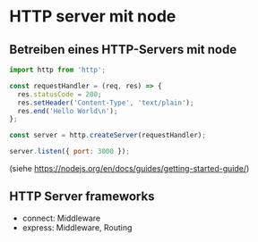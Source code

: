 # HTTP server mit node

## Betreiben eines HTTP-Servers mit node

```js
import http from 'http';

const requestHandler = (req, res) => {
  res.statusCode = 200;
  res.setHeader('Content-Type', 'text/plain');
  res.end('Hello World\n');
};

const server = http.createServer(requestHandler);

server.listen({ port: 3000 });
```

(siehe https://nodejs.org/en/docs/guides/getting-started-guide/)

## HTTP Server frameworks

- connect: Middleware
- express: Middleware, Routing
